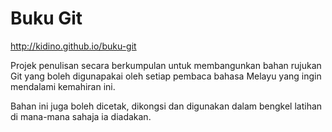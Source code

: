 # Buku Git

http://kidino.github.io/buku-git

Projek penulisan secara berkumpulan untuk membangunkan bahan rujukan Git yang boleh digunapakai oleh setiap pembaca bahasa Melayu yang ingin mendalami kemahiran ini.

Bahan ini juga boleh dicetak, dikongsi dan digunakan dalam bengkel latihan di mana-mana sahaja ia diadakan.

